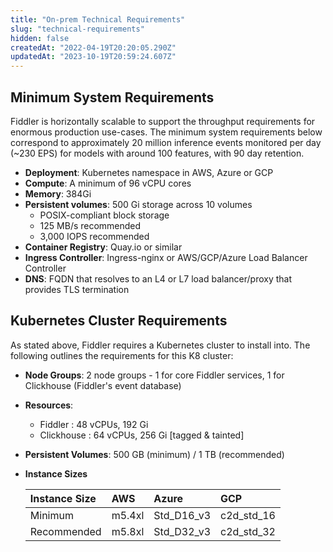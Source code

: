 ```yaml
---
title: "On-prem Technical Requirements"
slug: "technical-requirements"
hidden: false
createdAt: "2022-04-19T20:20:05.290Z"
updatedAt: "2023-10-19T20:59:24.607Z"
---
```

## Minimum System Requirements

Fiddler is horizontally scalable to support the throughput requirements for enormous production use-cases. The minimum system requirements below correspond to approximately 20 million inference events monitored per day (~230 EPS) for models with around 100 features, with 90 day retention.

- **Deployment**: Kubernetes namespace in AWS, Azure or GCP
- **Compute**: A minimum of 96 vCPU cores
- **Memory**: 384Gi
- **Persistent volumes**: 500 Gi storage across 10 volumes 
  - POSIX-compliant block storage
  - 125 MB/s recommended
  - 3,000 IOPS recommended
- **Container Registry**: Quay.io or similar
- **Ingress Controller**: Ingress-nginx or AWS/GCP/Azure Load Balancer Controller
- **DNS**: FQDN that resolves to an L4 or L7 load balancer/proxy that provides TLS termination

## Kubernetes Cluster Requirements

As stated above, Fiddler requires a Kubernetes cluster to install into.  The following outlines the requirements for this K8 cluster:

- **Node Groups**:  2 node groups -  1 for core Fiddler services, 1 for Clickhouse (Fiddler's event database)
- **Resources**:
  - Fiddler :  48 vCPUs, 192 Gi
  - Clickhouse :  64 vCPUs, 256 Gi [tagged & tainted]
- **Persistent Volumes**: 500 GB (minimum) /  1 TB (recommended)
- **Instance Sizes**

  | Instance Size | AWS    | Azure      | GCP        |
  | :------------ | :----- | :--------- | :--------- |
  | Minimum       | m5.4xl | Std_D16_v3 | c2d_std_16 |
  | Recommended   | m5.8xl | Std_D32_v3 | c2d_std_32 |
